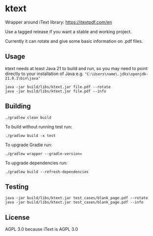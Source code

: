 ktext
=====

Wrapper around iText library: https://itextpdf.com/en

Use a tagged release if you want a stable and working project.

Currently it can rotate and give some basic information on .pdf files.

Usage
-----

ktext needs at least Java 21 to build and run, so you may need to point directly to your installation of Java e.g. `"C:\Users\name\.jdks\openjdk-21.0.1\bin\java"`

```
java -jar build/libs/ktext.jar file.pdf --rotate
java -jar build/libs/ktext.jar file.pdf --info
```

Building
--------

```
./gradlew clean build
```

To build without running test run:
```
./gradlew build -x test
```

To upgrade Gradle run:
```
./gradlew wrapper --gradle-version=
```

To upgrade dependencies run:
```
./gradlew build --refresh-dependencies
```

Testing
-------

```
java -jar build/libs/ktext.jar test_cases/blank_page.pdf --rotate
java -jar build/libs/ktext.jar test_cases/blank_page.pdf --info
```

License
-------

AGPL 3.0 because iText is AGPL 3.0
